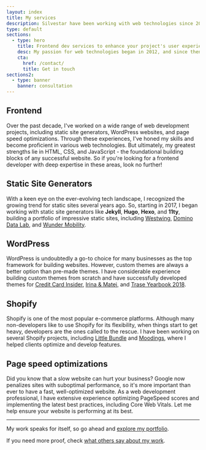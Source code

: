 ```yaml
---
layout: index
title: My services
description: Silvestar have been working with web technologies since 2012. During this period, he acquired a certain set of skills for building better websites.
type: default
sections:
  - type: hero
    title: Frontend dev services to enhance your project's user experience
    desc: My passion for web technologies began in 2012, and since then, I've acquired an arsenal of skills for creating top-quality websites.
    cta:
      href: /contact/
      title: Get in touch
sections2:
  - type: banner
    banner: consultation
---
```


## Frontend

Over the past decade, I've worked on a wide range of web development projects, including static site generators, WordPress websites, and page speed optimizations. Through these experiences, I've honed my skills and become proficient in various web technologies. But ultimately, my greatest strengths lie in HTML, CSS, and JavaScript - the foundational building blocks of any successful website. So if you're looking for a frontend developer with deep expertise in these areas, look no further!

## Static Site Generators

With a keen eye on the ever-evolving tech landscape, I recognized the growing trend for static sites several years ago. So, starting in 2017, I began working with static site generators like **Jekyll**, **Hugo**, **Hexo**, and **11ty**, building a portfolio of impressive static sites, including [Westwing](/portfolio/westwing/), [Domino Data Lab](/portfolio/dominodatalab/), and [Wunder Mobility](/portfolio/wundermobility/).

## WordPress

WordPress is undoubtedly a go-to choice for many businesses as the top framework for building websites. However, custom themes are always a better option than pre-made themes. I have considerable experience building custom themes from scratch and have successfully developed themes for [Credit Card Insider](/portfolio/creditcardinsider/), [Irina & Matej](/portfolio/irinaandmatej/), and [Trase Yearbook 2018](/portfolio/yearbook-trase/).

## Shopify

Shopify is one of the most popular e-commerce platforms. Although many non-developers like to use Shopify for its flexibility, when things start to get heavy, developers are the ones called to the rescue. I have been working on several Shopify projects, including [Little Bundle](/portfolio/little-bundle/) and [Moodings](/portfolio/moodings/), where I helped clients optimize and develop features.

## Page speed optimizations

Did you know that a slow website can hurt your business? Google now penalizes sites with suboptimal performance, so it's more important than ever to have a fast, well-optimized website. As a web development professional, I have extensive experience optimizing PageSpeed scores and implementing the latest best practices, including Core Web Vitals. Let me help ensure your website is performing at its best.

***

My work speaks for itself, so go ahead and [explore my portfolio](/portfolio/).

If you need more proof, check [what others say about my work](/testimonials/).
